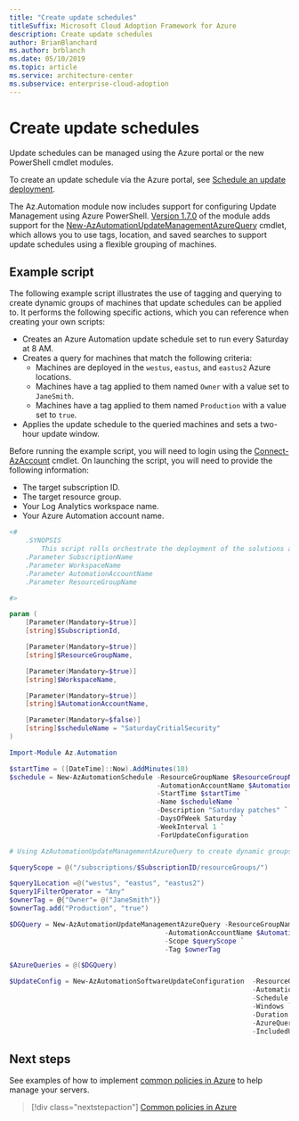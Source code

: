 ```yaml
---
title: "Create update schedules"
titleSuffix: Microsoft Cloud Adoption Framework for Azure
description: Create update schedules
author: BrianBlanchard
ms.author: brblanch
ms.date: 05/10/2019
ms.topic: article
ms.service: architecture-center
ms.subservice: enterprise-cloud-adoption
---
```


# Create update schedules

Update schedules can be managed using the Azure portal or the new PowerShell cmdlet modules.

To create an update schedule via the Azure portal, see [Schedule an update deployment](/azure/automation/automation-tutorial-update-management#schedule-an-update-deployment).

The Az.Automation module now includes support for configuring Update Management using Azure PowerShell. [Version 1.7.0](https://www.powershellgallery.com/packages/Az/1.7.0) of the module adds support for the [New-AzAutomationUpdateManagementAzureQuery](/powershell/module/az.automation/new-azautomationupdatemanagementazurequery?view=azps-1.7.0) cmdlet, which allows you to use tags, location, and saved searches to support update schedules using a flexible grouping of machines.

## Example script

The following example script illustrates the use of tagging and querying to create dynamic groups of machines that update schedules can be applied to. It performs the following specific actions, which you can reference when creating your own scripts:

- Creates an Azure Automation update schedule set to run every Saturday at 8 AM.
- Creates a query for machines that match the following criteria:
  - Machines are deployed in the `westus`, `eastus`, and `eastus2` Azure locations.
  - Machines have a tag applied to them named `Owner` with a value set to `JaneSmith`.
  - Machines have a tag applied to them named `Production` with a value set to `true`.
- Applies the update schedule to the queried machines and sets a two-hour update window.

Before running the example script, you will need to login using the [Connect-AzAccount](https://docs.microsoft.com/powershell/module/az.accounts/connect-azaccount?view=azps-2.1.0) cmdlet. On launching the script, you will need to provide the following information:

- The target subscription ID.
- The target resource group.
- Your Log Analytics workspace name.
- Your Azure Automation account name.

```powershell
<#
    .SYNOPSIS
        This script rolls orchestrate the deployment of the solutions and the agents.
    .Parameter SubscriptionName
    .Parameter WorkspaceName
    .Parameter AutomationAccountName
    .Parameter ResourceGroupName

#>

param (
    [Parameter(Mandatory=$true)]
    [string]$SubscriptionId,

    [Parameter(Mandatory=$true)]
    [string]$ResourceGroupName,

    [Parameter(Mandatory=$true)]
    [string]$WorkspaceName,

    [Parameter(Mandatory=$true)]
    [string]$AutomationAccountName,

    [Parameter(Mandatory=$false)]
    [string]$scheduleName = "SaturdayCritialSecurity"
)

Import-Module Az.Automation

$startTime = ([DateTime]::Now).AddMinutes(10)
$schedule = New-AzAutomationSchedule -ResourceGroupName $ResourceGroupName `
                                     -AutomationAccountName $AutomationAccountName  `
                                     -StartTime $startTime `
                                     -Name $scheduleName `
                                     -Description "Saturday patches" `
                                     -DaysOfWeek Saturday `
                                     -WeekInterval 1 `
                                     -ForUpdateConfiguration

# Using AzAutomationUpdateManagementAzureQuery to create dynamic groups

$queryScope = @("/subscriptions/$SubscriptionID/resourceGroups/")

$query1Location =@("westus", "eastus", "eastus2")
$query1FilterOperator = "Any"
$ownerTag = @{"Owner"= @("JaneSmith")}
$ownerTag.add("Production", "true")

$DGQuery = New-AzAutomationUpdateManagementAzureQuery -ResourceGroupName $ResourceGroupName `
                                       -AutomationAccountName $AutomationAccountName `
                                       -Scope $queryScope `
                                       -Tag $ownerTag

$AzureQueries = @($DGQuery)

$UpdateConfig = New-AzAutomationSoftwareUpdateConfiguration  -ResourceGroupName $ResourceGroupName `
                                                             -AutomationAccountName $AutomationAccountName `
                                                             -Schedule $schedule `
                                                             -Windows `
                                                             -Duration (New-TimeSpan -Hours 2) `
                                                             -AzureQuery $AzureQueries `
                                                             -IncludedUpdateClassification Security,Critical
```

## Next steps

See examples of how to implement [common policies in Azure](./common-policies.md) to help manage your servers.

> [!div class="nextstepaction"]
> [Common policies in Azure](./common-policies.md)
